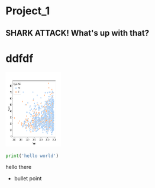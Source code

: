 # Project_1

## SHARK ATTACK! What's up with that? 

# ddfdf

<img src="images/graph_1.png" width="150" height="200">

```python
print('hello world')
```

hello there
 - bullet point
 